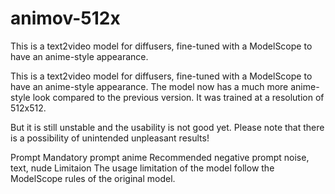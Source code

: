 # animov-512x
This is a text2video model for diffusers, fine-tuned with a ModelScope to have an anime-style appearance.

This is a text2video model for diffusers, fine-tuned with a ModelScope to have an anime-style appearance.
The model now has a much more anime-style look compared to the previous version.
It was trained at a resolution of 512x512.

But it is still unstable and the usability is not good yet.
Please note that there is a possibility of unintended unpleasant results!

Prompt
Mandatory prompt
anime
Recommended negative prompt
noise, text, nude
Limitaion
The usage limitation of the model follow the ModelScope rules of the original model.
